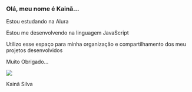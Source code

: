 ### Olá, meu nome é Kainã...

Estou estudando na Alura

Estou me desenvolvendo na linguagem JavaScript

Utilizo esse espaço para minha organização e compartilhamento dos meu projetos desenvolvidos

Muito Obrigado...

![](https://media.tenor.com/GqOoWCxt5DEAAAAM/fast-car.gif)

Kainã Silva

